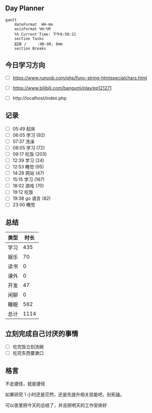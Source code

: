 ## Day Planner
```mermaid
gantt
    dateFormat  HH-mm
    axisFormat %H:%M
    %% Current Time: 下午6:50:21
    section Tasks
    起床 /     :06-00, 0mm
    section Breaks

```

## 今日学习方向
- [ ] https://www.runoob.com/php/func-string-htmlspecialchars.html
- [ ] https://www.bilibili.com/bangumi/play/ep121271
- [ ] http://localhost/index.php


## 记录

- [ ] 05:49 起床
- [ ] 06:05 学习  (92)
- [ ] 07:37 洗澡
- [ ] 08:05 学习 (72)
- [ ] 09:17 吃饭 (203)
- [ ] 12:39 学习 (24)
- [ ] 12:53 睡觉 (95)
- [ ] 14:28 网站 (47)
- [ ] 15:15 学习 (167)
- [ ] 18:02 游戏 (70)
- [ ] 19:12 吃饭
- [ ] 19:38 go 语言 (82)
- [ ] 23:00 睡觉

## 总结

| 类型 | 时长 |
| ---- | ---- |
| 学习 | 435  |
| 娱乐 | 70   |
| 读书 | 0    |
| 课外 | 0    |
| 开发 | 47    |
| 闲聊 | 0    |
| 睡眠 | 562  |
| 总计 | 1114 |


## 立刻完成自己讨厌的事情
- [ ] 吃完饭立刻洗碗
- [ ] 吃完东西要漱口

## 格言

不走捷径，就是捷径

如果研究 1 小时还是茫然，还是先提升相关技能吧，别死磕。

可以夜里把今天的总结了，并且把明天的工作安排好
